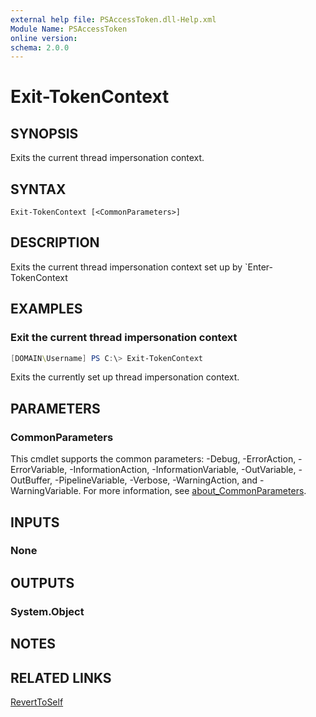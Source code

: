 ```yaml
---
external help file: PSAccessToken.dll-Help.xml
Module Name: PSAccessToken
online version:
schema: 2.0.0
---
```


# Exit-TokenContext

## SYNOPSIS
Exits the current thread impersonation context.

## SYNTAX

```
Exit-TokenContext [<CommonParameters>]
```

## DESCRIPTION
Exits the current thread impersonation context set up by `Enter-TokenContext

## EXAMPLES

### Exit the current thread impersonation context
```powershell
[DOMAIN\Username] PS C:\> Exit-TokenContext
```

Exits the currently set up thread impersonation context.

## PARAMETERS

### CommonParameters
This cmdlet supports the common parameters: -Debug, -ErrorAction, -ErrorVariable, -InformationAction, -InformationVariable, -OutVariable, -OutBuffer, -PipelineVariable, -Verbose, -WarningAction, and -WarningVariable. For more information, see [about_CommonParameters](http://go.microsoft.com/fwlink/?LinkID=113216).

## INPUTS

### None
## OUTPUTS

### System.Object
## NOTES

## RELATED LINKS

[RevertToSelf](https://docs.microsoft.com/en-us/windows/win32/api/securitybaseapi/nf-securitybaseapi-reverttoself)
